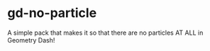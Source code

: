# gd-no-particle
 A simple pack that makes it so that there are no particles AT ALL in Geometry Dash!
